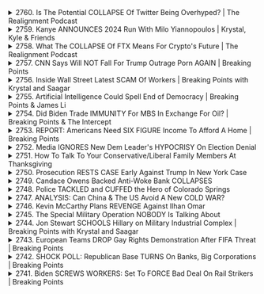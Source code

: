 <details>
<summary>2760. Is The Potential COLLAPSE Of Twitter Being Overhyped? | The Realignment Podcast</summary><br>

<a href="https://www.youtube.com/watch?v=01S8fQR4poY" target="_blank">
    <img src="https://img.youtube.com/vi/01S8fQR4poY/maxresdefault.jpg" 
        alt="[Youtube]" width="200">
</a>

# Is The Potential COLLAPSE Of Twitter Being Overhyped? | The Realignment Podcast


</details>

<details>
<summary>2759. Kanye ANNOUNCES 2024 Run With Milo Yiannopoulos | Krystal, Kyle & Friends</summary><br>

<a href="https://www.youtube.com/watch?v=jWT96eAqylo" target="_blank">
    <img src="https://img.youtube.com/vi/jWT96eAqylo/maxresdefault.jpg" 
        alt="[Youtube]" width="200">
</a>

# Kanye ANNOUNCES 2024 Run With Milo Yiannopoulos | Krystal, Kyle & Friends


</details>

<details>
<summary>2758. What The COLLAPSE Of FTX Means For Crypto's Future | The Realignment Podcast</summary><br>

<a href="https://www.youtube.com/watch?v=kWF0TT9q0XU" target="_blank">
    <img src="https://img.youtube.com/vi/kWF0TT9q0XU/maxresdefault.jpg" 
        alt="[Youtube]" width="200">
</a>

# What The COLLAPSE Of FTX Means For Crypto's Future | The Realignment Podcast


</details>

<details>
<summary>2757. CNN Says Will NOT Fall For Trump Outrage Porn AGAIN | Breaking Points</summary><br>

<a href="https://www.youtube.com/watch?v=a2nY57OfWjk" target="_blank">
    <img src="https://img.youtube.com/vi/a2nY57OfWjk/maxresdefault.jpg" 
        alt="[Youtube]" width="200">
</a>

# CNN Says Will NOT Fall For Trump Outrage Porn AGAIN | Breaking Points


</details>

<details>
<summary>2756. Inside Wall Street Latest SCAM Of Workers | Breaking Points with Krystal and Saagar</summary><br>

<a href="https://www.youtube.com/watch?v=jKsN8LhB7R4" target="_blank">
    <img src="https://img.youtube.com/vi/jKsN8LhB7R4/maxresdefault.jpg" 
        alt="[Youtube]" width="200">
</a>

# Inside Wall Street Latest SCAM Of Workers | Breaking Points with Krystal and Saagar


</details>

<details>
<summary>2755. Artificial Intelligence Could Spell End of Democracy | Breaking Points & James Li</summary><br>

<a href="https://www.youtube.com/watch?v=Y8Xr_9BsMQ0" target="_blank">
    <img src="https://img.youtube.com/vi/Y8Xr_9BsMQ0/maxresdefault.jpg" 
        alt="[Youtube]" width="200">
</a>

# Artificial Intelligence Could Spell End of Democracy | Breaking Points & James Li


</details>

<details>
<summary>2754. Did Biden Trade IMMUNITY For MBS In Exchange For Oil? | Breaking Points & The Intercept</summary><br>

<a href="https://www.youtube.com/watch?v=jADT0G47RJM" target="_blank">
    <img src="https://img.youtube.com/vi/jADT0G47RJM/maxresdefault.jpg" 
        alt="[Youtube]" width="200">
</a>

# Did Biden Trade IMMUNITY For MBS In Exchange For Oil? | Breaking Points & The Intercept


</details>

<details>
<summary>2753. REPORT: Americans Need SIX FIGURE Income To Afford A Home | Breaking Points</summary><br>

<a href="https://www.youtube.com/watch?v=vpkBS0fviPw" target="_blank">
    <img src="https://img.youtube.com/vi/vpkBS0fviPw/maxresdefault.jpg" 
        alt="[Youtube]" width="200">
</a>

# REPORT: Americans Need SIX FIGURE Income To Afford A Home | Breaking Points


</details>

<details>
<summary>2752. Media IGNORES New Dem Leader's HYPOCRISY On Election Denial</summary><br>

<a href="https://www.youtube.com/watch?v=c7TAbmjs9e8" target="_blank">
    <img src="https://img.youtube.com/vi/c7TAbmjs9e8/maxresdefault.jpg" 
        alt="[Youtube]" width="200">
</a>

# Media IGNORES New Dem Leader's HYPOCRISY On Election Denial


</details>

<details>
<summary>2751. How To Talk To Your Conservative/Liberal Family Members At Thanksgiving</summary><br>

<a href="https://www.youtube.com/watch?v=j7RWkAOb0T4" target="_blank">
    <img src="https://img.youtube.com/vi/j7RWkAOb0T4/maxresdefault.jpg" 
        alt="[Youtube]" width="200">
</a>

# How To Talk To Your Conservative/Liberal Family Members At Thanksgiving


</details>

<details>
<summary>2750. Prosecution RESTS CASE Early Against Trump In New York Case</summary><br>

<a href="https://www.youtube.com/watch?v=V52VIxZ6ZZk" target="_blank">
    <img src="https://img.youtube.com/vi/V52VIxZ6ZZk/maxresdefault.jpg" 
        alt="[Youtube]" width="200">
</a>

# Prosecution RESTS CASE Early Against Trump In New York Case


</details>

<details>
<summary>2749. Candace Owens Backed Anti-Woke Bank COLLAPSES</summary><br>

<a href="https://www.youtube.com/watch?v=KhOOx7_isWU" target="_blank">
    <img src="https://img.youtube.com/vi/KhOOx7_isWU/maxresdefault.jpg" 
        alt="[Youtube]" width="200">
</a>

# Candace Owens Backed Anti-Woke Bank COLLAPSES


</details>

<details>
<summary>2748. Police TACKLED and CUFFED the Hero of Colorado Springs</summary><br>

<a href="https://www.youtube.com/watch?v=l195RLh08n8" target="_blank">
    <img src="https://img.youtube.com/vi/l195RLh08n8/maxresdefault.jpg" 
        alt="[Youtube]" width="200">
</a>

# Police TACKLED and CUFFED the Hero of Colorado Springs


</details>

<details>
<summary>2747. ANALYSIS: Can China & The US Avoid A New COLD WAR?</summary><br>

<a href="https://www.youtube.com/watch?v=ATdweE4TCDk" target="_blank">
    <img src="https://img.youtube.com/vi/ATdweE4TCDk/maxresdefault.jpg" 
        alt="[Youtube]" width="200">
</a>

# ANALYSIS: Can China & The US Avoid A New COLD WAR?


</details>

<details>
<summary>2746. Kevin McCarthy Plans REVENGE Against Ilhan Omar</summary><br>

<a href="https://www.youtube.com/watch?v=4uO46AN1Vgg" target="_blank">
    <img src="https://img.youtube.com/vi/4uO46AN1Vgg/maxresdefault.jpg" 
        alt="[Youtube]" width="200">
</a>

# Kevin McCarthy Plans REVENGE Against Ilhan Omar


</details>

<details>
<summary>2745. The Special Military Operation NOBODY Is Talking About</summary><br>

<a href="https://www.youtube.com/watch?v=6Vl2_AMZAW8" target="_blank">
    <img src="https://img.youtube.com/vi/6Vl2_AMZAW8/maxresdefault.jpg" 
        alt="[Youtube]" width="200">
</a>

# The Special Military Operation NOBODY Is Talking About


</details>

<details>
<summary>2744. Jon Stewart SCHOOLS Hillary on Military Industrial Complex | Breaking Points with Krystal and Saagar</summary><br>

<a href="https://www.youtube.com/watch?v=uj8p2CZ1Ox8" target="_blank">
    <img src="https://img.youtube.com/vi/uj8p2CZ1Ox8/maxresdefault.jpg" 
        alt="[Youtube]" width="200">
</a>

# Jon Stewart SCHOOLS Hillary on Military Industrial Complex | Breaking Points with Krystal and Saagar


</details>

<details>
<summary>2743. European Teams DROP Gay Rights Demonstration After FIFA Threat | Breaking Points</summary><br>

<a href="https://www.youtube.com/watch?v=ysIAZNoZU0E" target="_blank">
    <img src="https://img.youtube.com/vi/ysIAZNoZU0E/maxresdefault.jpg" 
        alt="[Youtube]" width="200">
</a>

# European Teams DROP Gay Rights Demonstration After FIFA Threat | Breaking Points


</details>

<details>
<summary>2742. SHOCK POLL: Republican Base TURNS On Banks, Big Corporations | Breaking Points</summary><br>

<a href="https://www.youtube.com/watch?v=RVpRIbZqbuc" target="_blank">
    <img src="https://img.youtube.com/vi/RVpRIbZqbuc/maxresdefault.jpg" 
        alt="[Youtube]" width="200">
</a>

# SHOCK POLL: Republican Base TURNS On Banks, Big Corporations | Breaking Points


</details>

<details>
<summary>2741. Biden SCREWS WORKERS: Set To FORCE Bad Deal On Rail Strikers | Breaking Points</summary><br>

<a href="https://www.youtube.com/watch?v=FJA582OarhA" target="_blank">
    <img src="https://img.youtube.com/vi/FJA582OarhA/maxresdefault.jpg" 
        alt="[Youtube]" width="200">
</a>

# Biden SCREWS WORKERS: Set To FORCE Bad Deal On Rail Strikers | Breaking Points


</details>

